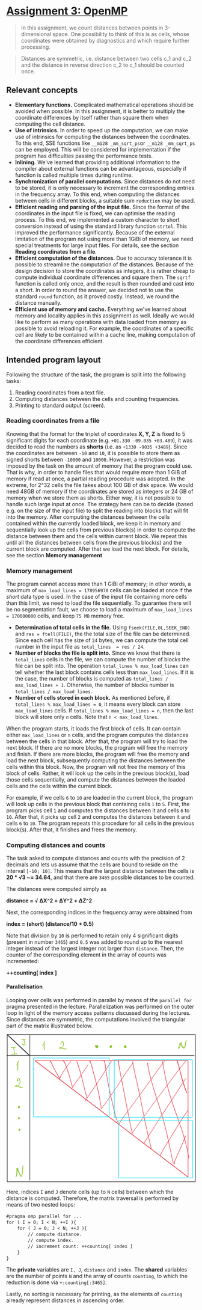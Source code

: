 [//]: # (To preview markdown file in Emacs type C-c C-c p)

# [Assignment 3: OpenMP](https://www.raum-brothers.eu/martin/Chalmers_TMA881_1920/assignments.html#openmp)
> In this assignment, we count distances between points in 3-dimensional space. One possibility to think of this is as cells, whose coordinates were obtained by diagnostics and which require further processing.

> Distances are symmetric, i.e. distance between two cells c\_1 and c\_2 and the distance in reverse direction c\_2 to c\_1 should be counted once.

## Relevant concepts
* **Elementary functions.** Complicated mathematical operations should be avoided when possible. In this assignment, it is better to multiply the coordinate differences by itself rather than square them when computing the cell distance. 
* **Use of intrinsics.** In order to speed up the computation, we can make use of intrinsics for computing the distances between the coordinates. To this end, SSE functions like `__m128 _mm_sqrt_ps`or `__m128 _mm_sqrt_ps` can be employed. This will be considered for implementation if the program has difficulties passing the performance tests.
* **Inlining.** We've learned that providing additional information to the compiler about external functions can be advantageous, especially if function is called multiple times during runtime. 
* **Synchronization of parallel computations.** Since distances do not need to be stored, it is only necessary to increment the corresponding entries in the frequency array. To this end, when computing the distances between cells in different blocks, a suitable sum `reduction` may be used.
* **Efficient reading and parsing of the input file.** Since the format of the coordinates in the input file is fixed, we can optimise the reading process. To this end, we implemented a custom character to short conversion instead of using the standard library function `strtol`. This improved the performance significantly.  Because of the external limitation of the program not using more than 1GiBi of memory, we need special treatments for large input files. For details, see the section **Reading coordinates from a file**.
* **Efficient computation of the distances.** Due to accuracy tolerance it is possible to streamline the computation of the distances. Because of the design decision to store the coordinates as integers, it is rather cheap to compute individual coordinate differences and square them. The `sqrtf` function is called only once, and the result is then rounded and cast into a short. In order to round the answer, we decided not to use the standard `round` function, as it proved costly. Instead, we round the distance manually. 
* **Efficient use of memory and cache.** Everything we've learned about memory and locality applies in this assignment as well. Ideally we would like to perform as many operations with data loaded from memory as possible to avoid reloading it. For example, the coordinates of a specific cell are likely to be contained within a cache line, making computation of the coordinate differences efficient. 

## Intended program layout

Following the structure of the task, the program is split into the following tasks:

1. Reading coordinates from a text file.
1. Computing distances between the cells and counting frequencies.
1. Printing to standard output (screen).


### Reading coordinates from a file

Knowing that the format for the triplet of coordinates **X, Y, Z** is fixed to 5 significant digits for each coordinate (e.g. `+01.330 -09.035 +03.489`), it was decided to read the numbers as **shorts** (i.e. as `+1330 -9035 +3489`). Since the coordinates are between `-10` and `10`, it is possible to store them as signed shorts between `-10000` and `10000`. However, a restriction was imposed by the task on the amount of memory that the program could use. That is why, in order to handle files that would require more than 1 GiB of memory if read at once, a partial reading procedure was adopted. In the extreme, for 2^32 cells the file takes about 100 GB of disk space. We would need 48GB of memory if the coordinates are stored as integers or 24 GB of memory when we store them as shorts. Either way, it is not possible to handle such large input at once. The strategy here can be to decide (based e.g. on the size of the input file) to split the reading into blocks that will fit into the memory. After computing the distances between the cells contained within the currently loaded block, we keep it in memory and sequentially look up the cells from previous block(s) in order to compute the distance between them and the cells within current block. We repeat this until all the distances between cells from the previous block(s) and the current block are computed. After that we load the next block. For details, see the section **Memory management**
### Memory management
The program cannot access more than 1 GiBi of memory; in other words, a maximum of `max_load_lines = 178956970` cells can be loaded at once if the *short* data type is used. In the case of the input file containing more cells than this limit, we need to load the file sequentially. To guarantee there will be no segmentation fault, we choose to load a maximum of `max_load_lines = 170000000` cells, and keep `75 MB` memory free.

-  **Determination of total cells in the file.** Using `fseek(FILE,0L,SEEK_END)` and `res = ftell(FILE)`, the the total size of the file can be determined. Since each cell has the size of `24` bytes, we can compute the total cell number in the input file as `total_lines  = res / 24`.
-  **Number of blocks the file is split into.** Since we know that there is `total_lines` cells in the file, we can compute the number of blocks the file can be split into. The operation `total_lines % max_load_lines` can tell whether the last block contains  cells less than `max_load_lines`. If it is the case, the number of blocks is computed as `total_lines / max_load_lines + 1`. Otherwise, the number of blocks number is `total_lines / max_load_lines`.
- **Number of cells stored in each block.** As mentioned before, if `total_lines % max_load_lines = 0`, it means every block can store `max_load_lines` cells. If  `total_lines % max_load_lines = n`, then the last block will store only `n` cells. Note that `n < max_load_lines`.

When the program starts, it loads the first block of cells. It can contain either `max_load_lines` or `n` cells, and the program computes the distances between the cells in that block. After that, the program will try to load the next block. If there are no more blocks, the program will free the memory and finish. If there are more blocks, the program will free the memory and load the next block, subsequently computing the distances between the cells within this block. Now, the program will not free the memory of this block of cells. Rather, it will look up the cells in the previous block(s), load those cells sequentially, and compute the distances between the loaded cells and the cells within the current block. 

For example, if we cells `6` to `10` are loaded in the current block, the program will look up cells in the previous block that containng cells `1` to `5`. First, the program picks cell `1` and computes the distances between it and cells `6` to `10`. After that, it picks up cell `2` and computes the distances between it and cells `6` to `10`. The program repeats this procedure for all cells in the previous block(s). After that, it finishes and frees the memory.

### Computing distances and counts

The task asked to compute distances and counts with the precision of 2 decimals and lets us assume that the cells are bound to reside on the interval `[-10; 10]`. This means that the largest distance between the cells is **20 * &radic;3 ~= 34.64**, and that there are `3465` possible distances to be counted.

The distances were computed simply as

**distance = &radic; &Delta;X^2 + &Delta;Y^2 + &Delta;Z^2**

Next, the corresponding indices in the frequency array were obtained from

**index = (short) (distance/10 + 0.5)**

Note that division by `10` is performed to retain only 4 significant digits (present in number `3465`) and `0.5` was added to round up to the nearest integer instead of the largest integer not larger than `distance`. Then, the counter of the corresponding element in the array of counts was incremented:

**++counting[ index ]**


#### Parallelisation

Looping over cells was performed in parallel by means of the `parallel for` pragma presented in the lecture. Parallelization was performed on the outer loop in light of the memory access patterns discussed during the lectures. Since distances are symmetric, the computations involved the triangular part of the matrix illustrated below.

![distance_matrix](./figures/distance_illustration.png)

Here, indices `I` and `J` denote cells (up to `N` cells) between which the distance is computed. Therefore, the matrix traversal is performed by means of two nested loops:
```
#pragma omp parallel for ...
for ( I = 0; I < N; ++I ){
    for ( J = 0; J < N; ++J ){
        // compute distance.
        // compute index.
        // increment count: ++counting[ index ]
    }
}
```
The **private** variables are `I, J`, `distance` and `index`. The **shared** variables are the number of points `N` and the array of counts `counting`, to which the reduction is done via `+:counting[:3465]`.

Lastly, no sorting is necessary for printing, as the elements of `counting` already represent distances in ascending order.
